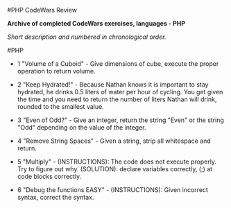 #PHP CodeWars Review

**Archive of completed CodeWars exercises, languages - PHP**

*Short description and numbered in chronological order.*

#PHP

- 1 "Volume of a Cuboid" - Give dimensions of cube, execute the proper operation to return volume.

- 2 "Keep Hydrated!" - Because Nathan knows it is important to stay hydrated, he drinks 0.5 liters of water per hour of cycling.
 You get given the time and you need to return the number of liters Nathan will drink, rounded to the smallest value.

- 3 "Even of Odd?" - Give an integer, return the string "Even" or the string "Odd" depending on the value of the integer.

- 4 "Remove String Spaces" - Given a string, strip all whitespace and return.

- 5 "Multiply" - (INSTRUCTIONS): The code does not execute properly. Try to figure out why.
                 (SOLUTION): declare variables correctly, (;) at code blocks correctly.

- 6 "Debug the functions EASY" - (INSTRUCTIONS): Given incorrect syntax, correct the syntax.
